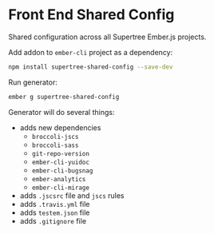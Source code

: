 # Front End Shared Config

Shared configuration across all Supertree Ember.js projects.

Add addon to `ember-cli` project as a dependency:

```sh
npm install supertree-shared-config --save-dev
```

Run generator:

```sh
ember g supertree-shared-config
```

Generator will do several things:

+ adds new dependencies
  + `broccoli-jscs`
  + `broccoli-sass`
  + `git-repo-version`
  + `ember-cli-yuidoc`
  + `ember-cli-bugsnag`
  + `ember-analytics`
  + `ember-cli-mirage`
+ adds `.jscsrc` file and `jscs` rules
+ adds `.travis.yml` file
+ adds `testem.json` file
+ adds `.gitignore` file
